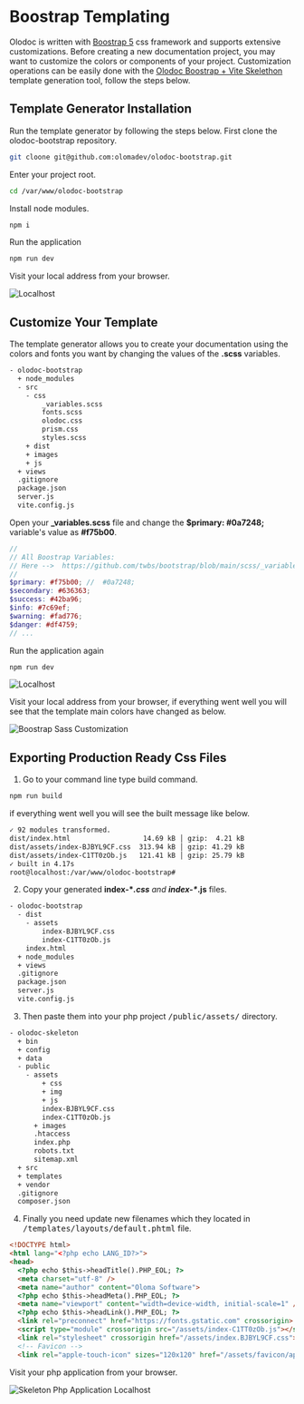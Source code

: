 
# Boostrap Templating

Olodoc is written with <a href="https://getbootstrap.com/docs/5.3/getting-started/introduction/" target="_blank">Boostrap 5</a> css framework and supports extensive customizations. Before creating a new documentation project, you may want to customize the colors or components of your project. Customization operations can be easily done with the <a href="https://github.com/olomadev/olodoc-bootstrap" target="_blank">Olodoc Boostrap + Vite Skelethon</a> template generation tool, follow the steps below.

## Template Generator Installation 

Run the template generator by following the steps below. First clone the olodoc-bootstrap repository.

```sh
git cloone git@github.com:olomadev/olodoc-bootstrap.git
```

Enter your project root.

```sh
cd /var/www/olodoc-bootstrap
```

Install node modules.

```sh
npm i
```

Run the application

```sh
npm run dev
```

Visit your local address from your browser.

![Localhost](/images/localhost.png)

## Customize Your Template

The template generator allows you to create your documentation using the colors and fonts you want by changing the values of the <b>.scss</b> variables.

```sh
- olodoc-bootstrap
  + node_modules
  - src
  	- css
  		_variables.scss
  		fonts.scss
  		olodoc.css
  		prism.css
  		styles.scss
  	+ dist
  	+ images
  	+ js
  + views
  .gitignore
  package.json
  server.js
  vite.config.js
```

Open your <b>\_variables.scss</b> file and change the <b>$primary:  #0a7248;</b> variable's value as <b>#f75b00</b>.

```scss [line-numbers] data-line="5"
//
// All Boostrap Variables: 
// Here -->  https://github.com/twbs/bootstrap/blob/main/scss/_variables.scss
//
$primary: #f75b00; //  #0a7248;
$secondary: #636363;
$success: #42ba96;
$info: #7c69ef;
$warning: #fad776;
$danger: #df4759;
// ...
```

Run the application again

```sh
npm run dev
```

![Localhost](/images/localhost.png)

Visit your local address from your browser, if everything went well you will see that the template main colors have changed as below.

![Boostrap Sass Customization](/images/bootstrap-sass-customization.png)

## Exporting Production Ready Css Files

1. Go to your command line type build command.

```sh
npm run build
```

if everything went well you will see the built message like below.

```sh
✓ 92 modules transformed.
dist/index.html                  14.69 kB │ gzip:  4.21 kB
dist/assets/index-BJBYL9CF.css  313.94 kB │ gzip: 41.29 kB
dist/assets/index-C1TT0zOb.js   121.41 kB │ gzip: 25.79 kB
✓ built in 4.17s
root@localhost:/var/www/olodoc-bootstrap# 
```

2. Copy your generated <b>index-\**.css</b> and <b>index-\**.js</b> files.

```sh
- olodoc-bootstrap
  - dist
  	- assets
  		index-BJBYL9CF.css
  		index-C1TT0zOb.js
  	index.html
  + node_modules
  + views
  .gitignore
  package.json
  server.js
  vite.config.js
```

3. Then paste them into your php project <kbd>/public/assets/</kbd> directory.

```sh
- olodoc-skeleton
  + bin
  + config
  + data
  - public
  	- assets
  		+ css
  		+ img
  		+ js
  		index-BJBYL9CF.css
  		index-C1TT0zOb.js
	  + images
	  .htaccess
	  index.php
	  robots.txt
	  sitemap.xml
  + src
  + templates
  + vendor
  .gitignore
  composer.json
```

4. Finally you need update new filenames which they located in <kbd>/templates/layouts/default.phtml</kbd> file.

```html [line-numbers] data-line="11,12"
<!DOCTYPE html>
<html lang="<?php echo LANG_ID?>">
<head>
  <?php echo $this->headTitle().PHP_EOL; ?>
  <meta charset="utf-8" />
  <meta name="author" content="Oloma Software">
  <?php echo $this->headMeta().PHP_EOL; ?>
  <meta name="viewport" content="width=device-width, initial-scale=1" />
  <?php echo $this->headLink().PHP_EOL; ?>
  <link rel="preconnect" href="https://fonts.gstatic.com" crossorigin>
  <script type="module" crossorigin src="/assets/index-C1TT0zOb.js"></script>
  <link rel="stylesheet" crossorigin href="/assets/index.BJBYL9CF.css">
  <!-- Favicon -->
  <link rel="apple-touch-icon" sizes="120x120" href="/assets/favicon/apple-touch-icon.png">
```

Visit your php application from your browser.

![Skeleton Php Application Localhost](/images/example-local.png)